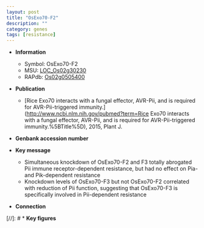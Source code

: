 ```yaml
---
layout: post
title: "OsExo70-F2"
description: ""
category: genes
tags: [resistance]
---
```


* **Information**  
    + Symbol: OsExo70-F2  
    + MSU: [LOC_Os02g30230](http://rice.plantbiology.msu.edu/cgi-bin/ORF_infopage.cgi?orf=LOC_Os02g30230)  
    + RAPdb: [Os02g0505400](http://rapdb.dna.affrc.go.jp/viewer/gbrowse_details/irgsp1?name=Os02g0505400)  

* **Publication**  
    + [Rice Exo70 interacts with a fungal effector, AVR-Pii, and is required for AVR-Pii-triggered immunity.](http://www.ncbi.nlm.nih.gov/pubmed?term=Rice Exo70 interacts with a fungal effector, AVR-Pii, and is required for AVR-Pii-triggered immunity.%5BTitle%5D), 2015, Plant J.

* **Genbank accession number**  

* **Key message**  
    + Simultaneous knockdown of OsExo70-F2 and F3 totally abrogated Pii immune receptor-dependent resistance, but had no effect on Pia- and Pik-dependent resistance
    + Knockdown levels of OsExo70-F3 but not OsExo70-F2 correlated with reduction of Pii function, suggesting that OsExo70-F3 is specifically involved in Pii-dependent resistance

* **Connection**  

[//]: # * **Key figures**  


